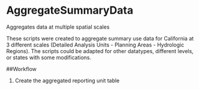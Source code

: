 # AggregateSummaryData
Aggregates data at multiple spatial scales


These scripts were created to aggregate summary use data for California at 3 different scales (Detailed Analysis Units - Planning Areas - Hydrologic Regions). The scripts could be adapted for other datatypes, different levels, or states with some modifications.

##Workflow
1. Create the aggregated reporting unit table
